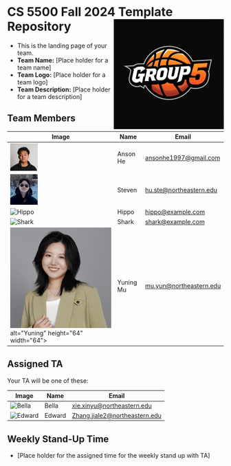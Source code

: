 # CS 5500 Fall 2024 Template Repository <img src="Resources/teamlogo.png" alt="Team Logo" height="256" width="256" align="right">


- This is the landing page of your team.
- **Team Name:** [Place holder for a team name]
- **Team Logo:** [Place holder for a team logo]
- **Team Description:** [Place holder for a team description]


## Team Members
| Image                                                              | Name | Email |
|--------------------------------------------------------------------|------|-------|
| <img src="Resources/anson.png" alt="Cat" height="64" width="64">   | Anson He | ansonhe1997@gmail.com |
| <img src="Resources/steven.png" alt="Steven" width="64">           | Steven | hu.ste@northeastern.edu |
| <img src="Resources/hippo.png" alt="Hippo" height="64" width="64"> | Hippo | hippo@example.com |
| <img src="Resources/shark.png" alt="Shark" height="64" width="64"> | Shark | shark@example.com |
| <img src="Resources/yuning.png"> alt="Yuning" height="64" width="64"> | Yuning Mu | mu.yun@northeastern.edu |



## Assigned TA
Your TA will be one of these:

| Image | Name | Email |
|-------|------|-------|
| <img src="Resources/bella.jpeg" alt="Bella" height="64" width="64"> | Bella | xie.xinyu@northeastern.edu |
| <img src="Resources/edward.jpeg" alt="Edward" height="64" width="64"> | Edward | Zhang.jiale2@northeastern.edu |


## Weekly Stand-Up Time
- [Place holder for the assigned time for the weekly stand up with TA]

